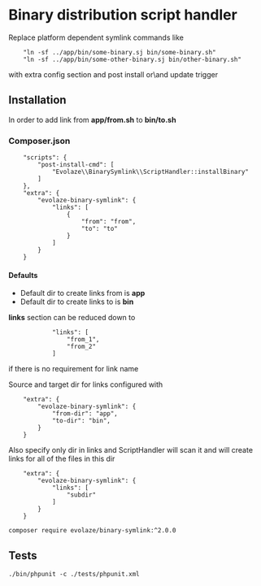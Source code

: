 # Binary distribution script handler #

Replace platform dependent symlink commands like

```
    "ln -sf ../app/bin/some-binary.sj bin/some-binary.sh"
    "ln -sf ../app/bin/some-other-binary.sj bin/other-binary.sh"
```

with extra config section and post install or\and update trigger

## Installation ##

In order to add link from **app/from.sh** to **bin/to.sh**

### Composer.json ###

```
    "scripts": {
        "post-install-cmd": [
            "Evolaze\\BinarySymlink\\ScriptHandler::installBinary"
        ]
    },
    "extra": {
        "evolaze-binary-symlink": {
            "links": [
                {
                    "from": "from",
                    "to": "to"
                }
            ]
        }
    }
```

#### Defaults ####

* Default dir to create links from is **app**
* Default dir to create links to is **bin**

**links** section can be reduced down to

```
            "links": [
                "from_1",
                "from_2"
            ]

```

if there is no requirement for link name

Source and target dir for links configured with

```
    "extra": {
        "evolaze-binary-symlink": {
            "from-dir": "app",
            "to-dir": "bin",
        }
    }
```

Also specify only dir in links and ScriptHandler will scan it and will create links for all of the files in this dir

```
    "extra": {
        "evolaze-binary-symlink": {
            "links": [
                "subdir"
            ]
        }
    }

```

```
composer require evolaze/binary-symlink:^2.0.0
```

## Tests ##

```
./bin/phpunit -c ./tests/phpunit.xml
```
